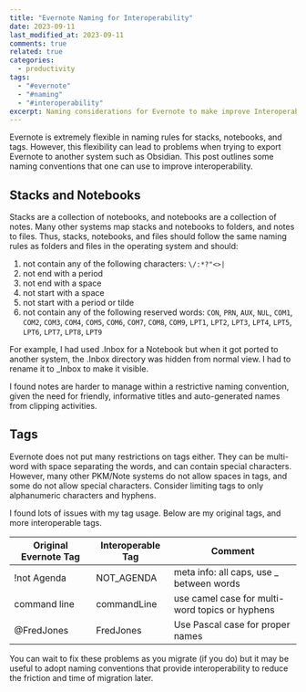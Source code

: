 ```yaml
---
title: "Evernote Naming for Interoperability"
date: 2023-09-11
last_modified_at: 2023-09-11
comments: true
related: true
categories:
  - productivity
tags:
  - "#evernote"
  - "#naming"
  - "#interoperability"
excerpt: Naming considerations for Evernote to make improve Interoperability"
---
```


Evernote is extremely flexible in naming rules for stacks, notebooks, and tags.
However, this flexibility can lead to problems when trying to export Evernote to another system such as Obsidian.
This post outlines some naming conventions that one can use to improve interoperability.

## Stacks and Notebooks

Stacks are a collection of notebooks, and notebooks are a collection of notes. Many other systems map stacks and notebooks to folders, and notes to files.  Thus, stacks, notebooks, and files should follow the same naming rules as folders and files in the operating system and should: 

  1. not contain any of the following characters: `\/:*?"<>|`
  2. not end with a period
  3. not end with a space
  4. not start with a space
  5. not start with a period or tilde
  6. not contain any of the following reserved words: `CON`, `PRN`, `AUX`, `NUL`, `COM1`, `COM2`, `COM3`, `COM4`, `COM5`, `COM6`, `COM7`, `COM8`, `COM9`, `LPT1`, `LPT2`, `LPT3`, `LPT4`, `LPT5`, `LPT6`, `LPT7`, `LPT8`, `LPT9`

For example, I had used .Inbox for a Notebook but when it got ported to another system, the .Inbox directory was hidden from normal view. I had to rename it to \_Inbox to make it visible.

I found notes are harder to manage within a restrictive naming convention, given the need for friendly, informative titles and auto-generated names from clipping activities.

## Tags

Evernote does not put many restrictions on tags either.  They can be multi-word with space separating the words, and can contain special characters.  However, many other PKM/Note systems do not allow spaces in tags, and some do not allow special characters.  Consider limiting tags to only alphanumeric characters and hyphens.

I found lots of issues with my tag usage.  Below are my original tags, and more interoperable tags.

| Original Evernote Tag | Interoperable Tag | Comment                                         |
|-----------------------|-------------------|-------------------------------------------------|
| !not Agenda           | NOT_AGENDA        | meta info: all caps, use _ between words        |
| command line          | commandLine       | use camel case for multi-word topics or hyphens |
| @FredJones            | FredJones         | Use Pascal case for proper names                |

You can wait to fix these problems as you migrate (if you do) but it may be useful to adopt naming conventions that provide interoperability to reduce the friction and time of migration later.

